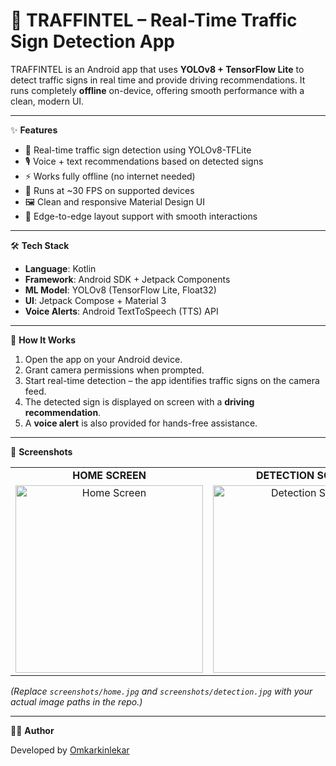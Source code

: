 # 🚦 TRAFFINTEL – Real-Time Traffic Sign Detection App

TRAFFINTEL is an Android app that uses **YOLOv8 + TensorFlow Lite** to detect traffic signs in real time and provide driving recommendations. It runs completely **offline** on-device, offering smooth performance with a clean, modern UI.

---

✨ **Features**

- 📸 Real-time traffic sign detection using YOLOv8-TFLite  
- 🎙️ Voice + text recommendations based on detected signs  
- ⚡ Works fully offline (no internet needed)  
- 📱 Runs at ~30 FPS on supported devices  
- 🖼️ Clean and responsive Material Design UI  
- 🔔 Edge-to-edge layout support with smooth interactions  

---

🛠 **Tech Stack**

- **Language**: Kotlin  
- **Framework**: Android SDK + Jetpack Components  
- **ML Model**: YOLOv8 (TensorFlow Lite, Float32)  
- **UI**: Jetpack Compose + Material 3  
- **Voice Alerts**: Android TextToSpeech (TTS) API  

---

🚀 **How It Works**

1. Open the app on your Android device.  
2. Grant camera permissions when prompted.  
3. Start real-time detection – the app identifies traffic signs on the camera feed.  
4. The detected sign is displayed on screen with a **driving recommendation**.  
5. A **voice alert** is also provided for hands-free assistance.  

---

📸 **Screenshots**

<table>
  <tr>
    <td align="center"><b>HOME SCREEN</b></td>
    <td align="center"><b>DETECTION SCREEN</b></td>
  </tr>
  <tr>
    <td align="center"><img src="screenshots/home.jpg" alt="Home Screen" width="300"></td>
    <td align="center"><img src="screenshots/detection.jpg" alt="Detection Screen" width="300"></td>
  </tr>
</table>

*(Replace `screenshots/home.jpg` and `screenshots/detection.jpg` with your actual image paths in the repo.)*

---

👨‍💻 **Author**

Developed by [Omkarkinlekar](https://github.com/omkarkinlekar)  

